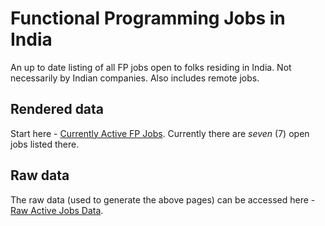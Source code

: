 # Functional Programming Jobs in India
An up to date listing of all FP jobs open to folks residing in India. Not necessarily by Indian companies. Also includes remote jobs.

## Rendered data

Start here - [Currently Active FP Jobs](https://github.com/fpindia/jobs/blob/main/rendered/active.md). Currently there are *seven* (7) open jobs listed there.

## Raw data

The raw data (used to generate the above pages) can be accessed here - [Raw Active Jobs Data](https://github.com/fpindia/jobs/blob/main/raw/active.csv).
